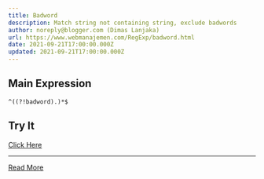 ```yaml
---
title: Badword
description: Match string not containing string, exclude badwords
author: noreply@blogger.com (Dimas Lanjaka)
url: https://www.webmanajemen.com/RegExp/badword.html
date: 2021-09-21T17:00:00.000Z
updated: 2021-09-21T17:00:00.000Z
---
```


## Main Expression
```regexp {#regexp-main}
^((?!badword).)*$
```

## Try It
[Click Here](https://www.regextester.com/15)<hr/> <a href="https://www.webmanajemen.com/RegExp/badword.html" rel="follow" class="button" id="read-more">Read More</a>